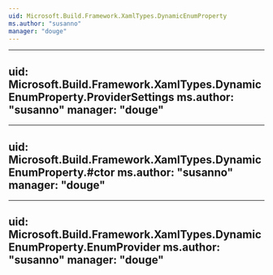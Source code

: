 ```yaml
---
uid: Microsoft.Build.Framework.XamlTypes.DynamicEnumProperty
ms.author: "susanno"
manager: "douge"
---
```


---
uid: Microsoft.Build.Framework.XamlTypes.DynamicEnumProperty.ProviderSettings
ms.author: "susanno"
manager: "douge"
---

---
uid: Microsoft.Build.Framework.XamlTypes.DynamicEnumProperty.#ctor
ms.author: "susanno"
manager: "douge"
---

---
uid: Microsoft.Build.Framework.XamlTypes.DynamicEnumProperty.EnumProvider
ms.author: "susanno"
manager: "douge"
---
